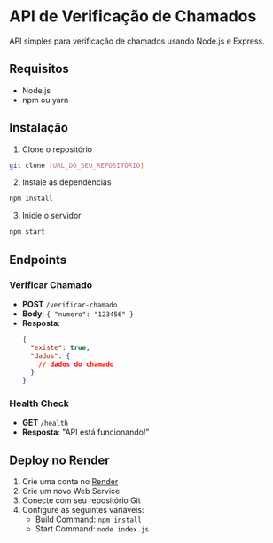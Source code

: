 # API de Verificação de Chamados

API simples para verificação de chamados usando Node.js e Express.

## Requisitos

- Node.js
- npm ou yarn

## Instalação

1. Clone o repositório
```bash
git clone [URL_DO_SEU_REPOSITÓRIO]
```

2. Instale as dependências
```bash
npm install
```

3. Inicie o servidor
```bash
npm start
```

## Endpoints

### Verificar Chamado
- **POST** `/verificar-chamado`
- **Body**: `{ "numero": "123456" }`
- **Resposta**: 
  ```json
  {
    "existe": true,
    "dados": {
      // dados do chamado
    }
  }
  ```

### Health Check
- **GET** `/health`
- **Resposta**: "API está funcionando!"

## Deploy no Render

1. Crie uma conta no [Render](https://render.com)
2. Crie um novo Web Service
3. Conecte com seu repositório Git
4. Configure as seguintes variáveis:
   - Build Command: `npm install`
   - Start Command: `node index.js` 